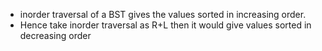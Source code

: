 - inorder traversal of a BST gives the values sorted in increasing order. 
- Hence take inorder traversal as R+L then it would give values sorted in decreasing order